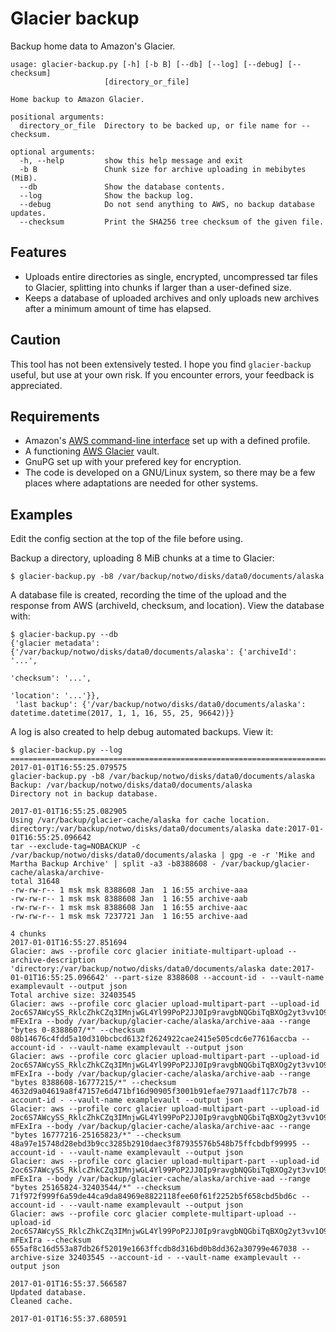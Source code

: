# Glacier backup
Backup home data to Amazon's Glacier.

    usage: glacier-backup.py [-h] [-b B] [--db] [--log] [--debug] [--checksum]
                         [directory_or_file]
    
    Home backup to Amazon Glacier.
    
    positional arguments:
      directory_or_file  Directory to be backed up, or file name for --checksum.
    
    optional arguments:
      -h, --help         show this help message and exit
      -b B               Chunk size for archive uploading in mebibytes (MiB).
      --db               Show the database contents.
      --log              Show the backup log.
      --debug            Do not send anything to AWS, no backup database updates.
      --checksum         Print the SHA256 tree checksum of the given file.

## Features
* Uploads entire directories as single, encrypted, uncompressed tar files to Glacier, splitting into chunks if larger than a user-defined size.
* Keeps a database of uploaded archives and only uploads new archives after a minimum amount of time has elapsed.

## Caution
This tool has not been extensively tested.  I hope you find `glacier-backup` useful, but use at your own risk.  If you encounter errors, your feedback is appreciated.

## Requirements
* Amazon's [AWS command-line interface](https://aws.amazon.com/cli/) set up with a defined profile.
* A functioning [AWS Glacier](https://aws.amazon.com/glacier/) vault.
* GnuPG set up with your prefered key for encryption.
* The code is developed on a GNU/Linux system, so there may be a few places where adaptations are needed for other systems.

## Examples
Edit the config section at the top of the file before using.

Backup a directory, uploading 8 MiB chunks at a time to Glacier:

    $ glacier-backup.py -b8 /var/backup/notwo/disks/data0/documents/alaska

A database file is created, recording the time of the upload and the response from AWS (archiveId, checksum, and location).  View the database with:

    $ glacier-backup.py --db
    {'glacier metadata': {'/var/backup/notwo/disks/data0/documents/alaska': {'archiveId': '...',
                                                                         'checksum': '...',
                                                                         'location': '...'}},
     'last backup': {'/var/backup/notwo/disks/data0/documents/alaska': datetime.datetime(2017, 1, 1, 16, 55, 25, 96642)}}

A log is also created to help debug automated backups.  View it:

    $ glacier-backup.py --log
    ========================================================================
    2017-01-01T16:55:25.079575
    glacier-backup.py -b8 /var/backup/notwo/disks/data0/documents/alaska
    Backup: /var/backup/notwo/disks/data0/documents/alaska
    Directory not in backup database.
    
    2017-01-01T16:55:25.082905
    Using /var/backup/glacier-cache/alaska for cache location.
    directory:/var/backup/notwo/disks/data0/documents/alaska date:2017-01-01T16:55:25.096642
    tar --exclude-tag=NOBACKUP -c /var/backup/notwo/disks/data0/documents/alaska | gpg -e -r 'Mike and Martha Backup Archive' | split -a3 -b8388608 - /var/backup/glacier-cache/alaska/archive-
    total 31648
    -rw-rw-r-- 1 msk msk 8388608 Jan  1 16:55 archive-aaa
    -rw-rw-r-- 1 msk msk 8388608 Jan  1 16:55 archive-aab
    -rw-rw-r-- 1 msk msk 8388608 Jan  1 16:55 archive-aac
    -rw-rw-r-- 1 msk msk 7237721 Jan  1 16:55 archive-aad
    
    4 chunks
    2017-01-01T16:55:27.851694
    Glacier: aws --profile corc glacier initiate-multipart-upload --archive-description 'directory:/var/backup/notwo/disks/data0/documents/alaska date:2017-01-01T16:55:25.096642' --part-size 8388608 --account-id - --vault-name examplevault --output json
    Total archive size: 32403545
    Glacier: aws --profile corc glacier upload-multipart-part --upload-id 2oc6S7AWcySS_RklcZhkCZq3IMnjwGL4Yl99PoP2JJ0Ip9ravgbNQGbiTqBXOg2yt3vv1O9PCD_pwvr5MgeT-mFExIra --body /var/backup/glacier-cache/alaska/archive-aaa --range "bytes 0-8388607/*" --checksum 08b14676c4fdd5a10d310bcbcd6132f2624922cae2415e505cdc6e77616accba --account-id - --vault-name examplevault --output json
    Glacier: aws --profile corc glacier upload-multipart-part --upload-id 2oc6S7AWcySS_RklcZhkCZq3IMnjwGL4Yl99PoP2JJ0Ip9ravgbNQGbiTqBXOg2yt3vv1O9PCD_pwvr5MgeT-mFExIra --body /var/backup/glacier-cache/alaska/archive-aab --range "bytes 8388608-16777215/*" --checksum 4632d9a04619a8f47157e6d471bf16d90905f3001b91efae7971aadf117c7b78 --account-id - --vault-name examplevault --output json
    Glacier: aws --profile corc glacier upload-multipart-part --upload-id 2oc6S7AWcySS_RklcZhkCZq3IMnjwGL4Yl99PoP2JJ0Ip9ravgbNQGbiTqBXOg2yt3vv1O9PCD_pwvr5MgeT-mFExIra --body /var/backup/glacier-cache/alaska/archive-aac --range "bytes 16777216-25165823/*" --checksum 48a97e15748d28ebd3b9cc3285b2910daec3f87935576b548b75ffcbdbf99995 --account-id - --vault-name examplevault --output json
    Glacier: aws --profile corc glacier upload-multipart-part --upload-id 2oc6S7AWcySS_RklcZhkCZq3IMnjwGL4Yl99PoP2JJ0Ip9ravgbNQGbiTqBXOg2yt3vv1O9PCD_pwvr5MgeT-mFExIra --body /var/backup/glacier-cache/alaska/archive-aad --range "bytes 25165824-32403544/*" --checksum 71f972f999f6a59de44ca9da84969e8822118fee60f61f2252b5f658cbd5bd6c --account-id - --vault-name examplevault --output json
    Glacier: aws --profile corc glacier complete-multipart-upload --upload-id 2oc6S7AWcySS_RklcZhkCZq3IMnjwGL4Yl99PoP2JJ0Ip9ravgbNQGbiTqBXOg2yt3vv1O9PCD_pwvr5MgeT-mFExIra --checksum 655af8c16d553a87db26f52019e1663ffcdb8d316bd0b8dd362a30799e467038 --archive-size 32403545 --account-id - --vault-name examplevault --output json
    
    2017-01-01T16:55:37.566587
    Updated database.
    Cleaned cache.
    
    2017-01-01T16:55:37.680591
